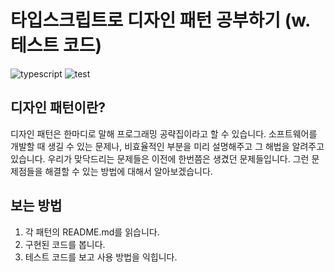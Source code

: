 # 타입스크립트로 디자인 패턴 공부하기 (w.테스트 코드)

<img alt="typescript" src="https://img.shields.io/badge/TypeScript-000?&style=for-the-badge&logo=typescript&logoColor=3178C6" /> ![test](https://github.com/Jtree03/design-patterns-ts/actions/workflows/test.yml/badge.svg)

## 디자인 패턴이란?

디자인 패턴은 한마디로 말해 프로그래밍 공략집이라고 할 수 있습니다.
소프트웨어를 개발할 때 생길 수 있는 문제나,
비효율적인 부분을 미리 설명해주고 그 해법을 알려주고 있습니다.
우리가 맞닥드리는 문제들은 이전에 한번쯤은 생겼던 문제들입니다.
그런 문제점들을 해결할 수 있는 방법에 대해서 알아보겠습니다.

## 보는 방법

1. 각 패턴의 README.md를 읽습니다.
2. 구현된 코드를 봅니다.
3. 테스트 코드를 보고 사용 방법을 익힙니다.
